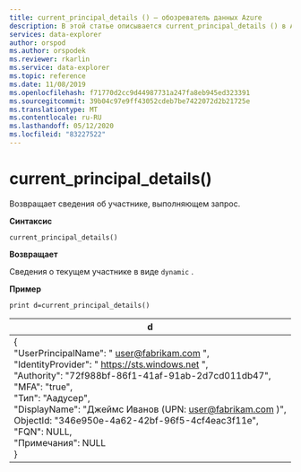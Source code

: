 ```yaml
---
title: current_principal_details () — обозреватель данных Azure
description: В этой статье описывается current_principal_details () в Azure обозреватель данных.
services: data-explorer
author: orspod
ms.author: orspodek
ms.reviewer: rkarlin
ms.service: data-explorer
ms.topic: reference
ms.date: 11/08/2019
ms.openlocfilehash: f71770d2cc9d44987731a247fa8eb945ed323391
ms.sourcegitcommit: 39b04c97e9ff43052cdeb7be7422072d2b21725e
ms.translationtype: MT
ms.contentlocale: ru-RU
ms.lasthandoff: 05/12/2020
ms.locfileid: "83227522"
---
```

# <a name="current_principal_details"></a>current_principal_details()

Возвращает сведения об участнике, выполняющем запрос.

**Синтаксис**

`current_principal_details()`

**Возвращает**

Сведения о текущем участнике в виде `dynamic` .

**Пример**

<!-- csl: https://help.kusto.windows.net/Samples -->
```kusto
print d=current_principal_details()
```

|d|
|---|
|{<br>  "UserPrincipalName": " user@fabrikam.com ",<br>  "IdentityProvider": " https://sts.windows.net ",<br>  "Authority": "72f988bf-86f1-41af-91ab-2d7cd011db47",<br>  "MFA": "true",<br>  "Тип": "Аадусер",<br>  "DisplayName": "Джеймс Иванов (UPN: user@fabrikam.com )",<br>  ObjectId: "346e950e-4a62-42bf-96f5-4cf4eac3f11e",<br>  "FQN": NULL,<br>  "Примечания": NULL<br>}|
